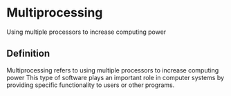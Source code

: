 # Multiprocessing

Using multiple processors to increase computing power

## Definition
Multiprocessing refers to using multiple processors to increase computing power This type of software plays an important role in computer systems by providing specific functionality to users or other programs.

